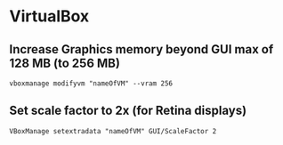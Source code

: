 # VirtualBox

## Increase Graphics memory beyond GUI max of 128 MB (to 256 MB)

```
vboxmanage modifyvm "nameOfVM" --vram 256
```

## Set scale factor to 2x (for Retina displays)

```
VBoxManage setextradata "nameOfVM" GUI/ScaleFactor 2
```
